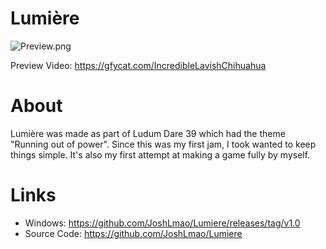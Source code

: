 # Lumière

![Preview.png](http://i.imgur.com/z6VIoSX.png)

Preview Video: https://gfycat.com/IncredibleLavishChihuahua

# About
Lumière was made as part of Ludum Dare 39 which had the theme "Running out of power". Since this was my first jam, I took wanted to keep things simple. It's also my first attempt at making a game fully by myself.

# Links
* Windows: https://github.com/JoshLmao/Lumiere/releases/tag/v1.0
* Source Code: https://github.com/JoshLmao/Lumiere

